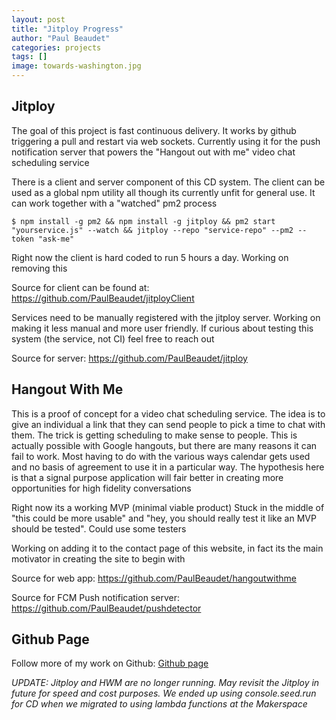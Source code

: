 ```yaml
---
layout: post
title: "Jitploy Progress"
author: "Paul Beaudet"
categories: projects
tags: []
image: towards-washington.jpg
---
```


## Jitploy

The goal of this project is fast continuous delivery. It works by github triggering a pull and restart via web sockets. Currently using it for the push notification server that powers the "Hangout out with me" video chat scheduling service

There is a client and server component of this CD system. The client can be used as a global npm utility all though its currently unfit for general use. It can work together with a "watched" pm2 process

    $ npm install -g pm2 && npm install -g jitploy && pm2 start "yourservice.js" --watch && jitploy --repo "service-repo" --pm2 --token "ask-me"

Right now the client is hard coded to run 5 hours a day. Working on removing this

Source for client can be found at:
<https://github.com/PaulBeaudet/jitployClient>

Services need to be manually registered with the jitploy server. Working on making it less manual and more user friendly. If curious about testing this system (the service, not CI) feel free to reach out

Source for server:
<https://github.com/PaulBeaudet/jitploy>

## Hangout With Me

This is a proof of concept for a video chat scheduling service. The idea is to give an individual a link that they can send people to pick a time to chat with them. The trick is getting scheduling to make sense to people.
This is actually possible with Google hangouts, but there are many reasons it can fail to work.
Most having to do with the various ways calendar gets used and no basis of agreement to use it in a particular way.
The hypothesis here is that a signal purpose application will fair better in creating more opportunities for high fidelity conversations

Right now its a working MVP (minimal viable product) Stuck in the middle of "this could be more usable" and "hey, you should really test it like an MVP should be tested".
Could use some testers

Working on adding it to the contact page of this website, in fact its the main motivator in creating the site to begin with

Source for web app:
<https://github.com/PaulBeaudet/hangoutwithme>

Source for FCM Push notification server:
<https://github.com/PaulBeaudet/pushdetector>

## Github Page
Follow more of my work on Github: <a href="http://github.com/PaulBeaudet" target="_blank">Github page</a>

*UPDATE: Jitploy and HWM are no longer running. May revisit the Jitploy in future for speed and cost purposes. We ended up using console.seed.run for CD when we migrated to using lambda functions at the Makerspace*
